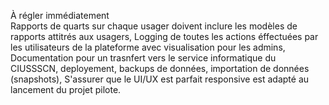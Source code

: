 À régler immédiatement	
Rapports de quarts sur chaque usager doivent inclure les modèles de rapports attitrés aux usagers, Logging de toutes les actions éffectuées par les utilisateurs de la plateforme avec visualisation pour les admins, Documentation pour un trasnfert vers le service informatique du CIUSSSCN, deployement, backups de données, importation de données (snapshots), S'assurer que le UI/UX est parfait responsive est adapté au lancement du projet pilote.